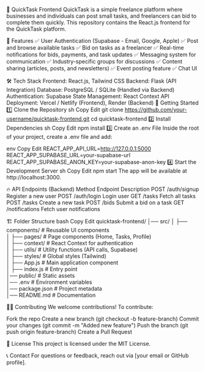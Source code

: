 🚀 QuickTask Frontend
QuickTask is a simple freelance platform where businesses and individuals can post small tasks, and freelancers can bid to complete them quickly. This repository contains the React.js frontend for the QuickTask platform.

📌 Features
✅ User Authentication (Supabase - Email, Google, Apple)
✅ Post and browse available tasks
✅ Bid on tasks as a freelancer
✅ Real-time notifications for bids, payments, and task updates
✅ Messaging system for communication
✅ Industry-specific groups for discussions
✅ Content sharing (articles, posts, and newsletters)
✅ Event posting feature
✅ Chat UI

🛠️ Tech Stack
Frontend: React.js, Tailwind CSS
Backend: Flask (API Integration)
Database: PostgreSQL / SQLite (Handled via Backend)
Authentication: Supabase
State Management: React Context API
Deployment: Vercel / Netlify (Frontend), Render (Backend)
🚀 Getting Started
1️⃣ Clone the Repository
sh
Copy
Edit
git clone https://github.com/your-username/quicktask-frontend.git
cd quicktask-frontend
2️⃣ Install Dependencies
sh
Copy
Edit
npm install
3️⃣ Create an .env File
Inside the root of your project, create a .env file and add:

env
Copy
Edit
REACT_APP_API_URL=http://127.0.0.1:5000
REACT_APP_SUPABASE_URL=your-supabase-url
REACT_APP_SUPABASE_ANON_KEY=your-supabase-anon-key
4️⃣ Start the Development Server
sh
Copy
Edit
npm start
The app will be available at http://localhost:3000.

🔥 API Endpoints (Backend)
Method	Endpoint	Description
POST	/auth/signup	Register a new user
POST	/auth/login	Login user
GET	/tasks	Fetch all tasks
POST	/tasks	Create a new task
POST	/bids	Submit a bid on a task
GET	/notifications	Fetch user notifications

🏗️ Folder Structure
bash
Copy
Edit
quicktask-frontend/
│── src/
│   ├── components/        # Reusable UI components  
│   ├── pages/             # Page components (Home, Tasks, Profile)  
│   ├── context/           # React Context for authentication  
│   ├── utils/             # Utility functions (API calls, Supabase)  
│   ├── styles/            # Global styles (Tailwind)  
│   ├── App.js             # Main application component  
│   ├── index.js           # Entry point  
│── public/                # Static assets  
│── .env                   # Environment variables  
│── package.json           # Project metadata  
│── README.md              # Documentation  

👨‍💻 Contributing
We welcome contributions! To contribute:

Fork the repo
Create a new branch (git checkout -b feature-branch)
Commit your changes (git commit -m "Added new feature")
Push the branch (git push origin feature-branch)
Create a Pull Request

📜 License
This project is licensed under the MIT License.

📞 Contact
For questions or feedback, reach out via [your email or GitHub profile].

